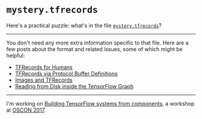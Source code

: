 # `mystery.tfrecords`

Here's a practical puzzle: what's in the file [`mystery.tfrecords`](mystery.tfrecords)?

---

You don't need any more extra information specific to that file. Here are a few posts about the format and related issues, some of which might be helpful:

 * [TFRecords for Humans](/20170323-tfrecords_for_humans/)
 * [TFRecords via Protocol Buffer Definitions](/20170330-tfrecords_via_proto/)
 * [Images and TFRecords](/20170403-images_and_tfrecords/)
 * [Reading from Disk inside the TensorFlow Graph](/20170412-reading_from_disk_inside_the_tensorflow_graph/)

<!--

Welcome to hidden additional notes! Finding this is a way of solving
the puzzle, I suppose...

Here's how `mystery.tfrecords` was made:

```python
import tensorflow as tf

with open('success.jpg') as f:
    success = f.read()

example = tf.train.Example(features=tf.train.Features(feature={
    'jpg': tf.train.Feature(bytes_list=tf.train.BytesList(value=[success]))
}))

example_str = example.SerializeToString()

with tf.python_io.TFRecordWriter('mystery.tfrecords') as writer:
    writer.write(example_str)
```

Here's one way to get the contents back out:

```python
reader = tf.python_io.tf_record_iterator('mystery.tfrecords')

examples = [tf.train.Example().FromString(example_str)
            for example_str in reader]
# Using `SequenceExample` rather than `Example` also works.

len(examples)  # 1
# So we know there's just one example in there.

example = examples[0]

example.features.feature.keys()  # 'jpg'
# If parsed as a SequenceExample, this would instead be:
# `example.context.feature.keys()`

# It should be clear from the 'jpg' key, but you can also check:
len(example.features.feature['jpg'].int64_list.value)  # 0
len(example.features.feature['jpg'].float_list.value)  # 0

len(example.features.feature['jpg'].bytes_list.value)  # 1

jpg = example.features.feature['jpg'].bytes_list.value[0]

# If you don't trust the key, you can check the magic number:
jpg[:2]  # '\xff\xd8'
# That's the JPG magic number, FFD8.

with open('success.jpg', 'wb') as f:
    f.write(jpg)
```

Success!

-->

---

I'm working on [Building TensorFlow systems from components](http://conferences.oreilly.com/oscon/oscon-tx/public/schedule/detail/57823), a workshop at [OSCON 2017](https://conferences.oreilly.com/oscon/oscon-tx).
